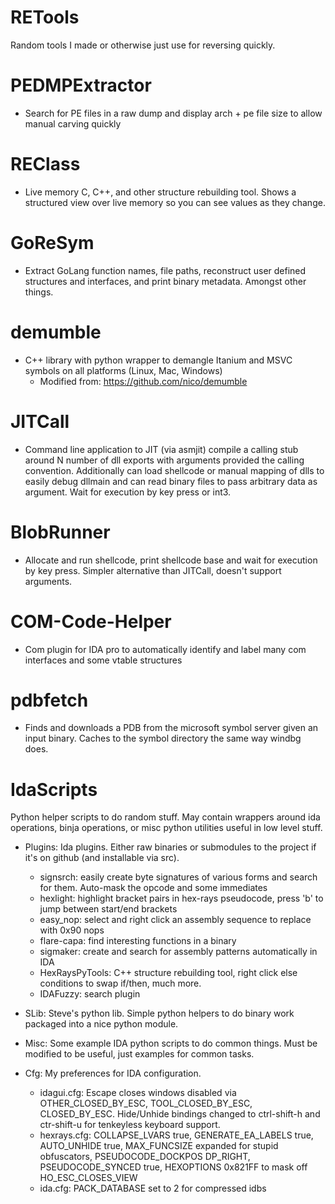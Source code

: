 # RETools
Random tools I made or otherwise just use for reversing quickly.

# PEDMPExtractor
* Search for PE files in a raw dump and display arch + pe file size to allow manual carving quickly

# REClass
* Live memory C, C++, and other structure rebuilding tool. Shows a structured view over live memory so you can see values as they change.

# GoReSym
* Extract GoLang function names, file paths, reconstruct user defined structures and interfaces, and print binary metadata. Amongst other things.

# demumble
* C++ library with python wrapper to demangle Itanium and MSVC symbols on all platforms (Linux, Mac, Windows)
  * Modified from: https://github.com/nico/demumble

# JITCall 
* Command line application to JIT (via asmjit) compile a calling stub around N number of dll exports with arguments provided the calling convention. Additionally can load shellcode or manual mapping of dlls to easily debug dllmain and can read binary files to pass arbitrary data as argument. Wait for execution by key press or int3.

# BlobRunner
* Allocate and run shellcode, print shellcode base and wait for execution by key press. Simpler alternative than JITCall, doesn't support arguments.

# COM-Code-Helper
* Com plugin for IDA pro to automatically identify and label many com interfaces and some vtable structures

# pdbfetch
* Finds and downloads a PDB from the microsoft symbol server given an input binary. Caches to the symbol directory the same way windbg does.

# IdaScripts
Python helper scripts to do random stuff. May contain wrappers around ida operations, binja operations, or misc python utilities useful in low level stuff.

 * Plugins:
     Ida plugins. Either raw binaries or submodules to the project if it's on github (and installable via src).
     * signsrch: easily create byte signatures of various forms and search for them. Auto-mask the opcode and some immediates
     * hexlight: highlight bracket pairs in hex-rays pseudocode, press 'b' to jump between start/end brackets
     * easy_nop: select and right click an assembly sequence to replace with 0x90 nops
     * flare-capa: find interesting functions in a binary
     * sigmaker: create and search for assembly patterns automatically in IDA
     * HexRaysPyTools: C++ structure rebuilding tool, right click else conditions to swap if/then, much more.
     * IDAFuzzy: search plugin
     
 * SLib:
     Steve's python lib. Simple python helpers to do binary work packaged into a nice python module.
 
 * Misc: Some example IDA python scripts to do common things. Must be modified to be useful, just examples for common tasks.
     
 * Cfg:
     My preferences for IDA configuration. 
     * idagui.cfg: Escape closes windows disabled via OTHER_CLOSED_BY_ESC, TOOL_CLOSED_BY_ESC, CLOSED_BY_ESC. Hide/Unhide bindings changed to ctrl-shift-h and ctr-shift-u for tenkeyless keyboard support.
     * hexrays.cfg: COLLAPSE_LVARS true, GENERATE_EA_LABELS true, AUTO_UNHIDE true, MAX_FUNCSIZE expanded for stupid obfuscators, PSEUDOCODE_DOCKPOS DP_RIGHT, PSEUDOCODE_SYNCED true, HEXOPTIONS 0x821FF to mask off HO_ESC_CLOSES_VIEW
     * ida.cfg: PACK_DATABASE set to 2 for compressed idbs
